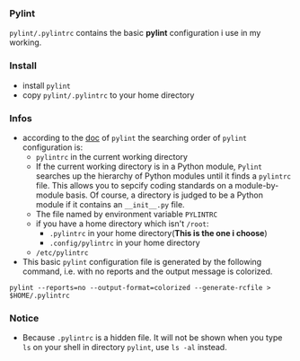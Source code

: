 ### Pylint 
`pylint/.pylintrc` contains the basic **pylint** configuration i use in my working.  

### Install
* install `pylint`
* copy `pylint/.pylintrc` to your home directory

### Infos
* according to the [doc](http://docs.pylint.org/run.html#command-line-options) of `pylint` the searching order of `pylint` configuration is:
  * `pylintrc` in the current working directory
  * If the current working directory is in a Python module, `Pylint` searches up the hierarchy of Python modules until it finds a `pylintrc` file. This allows you to sepcify coding standards on a module-by-module basis. Of course, a directory is judged to be a Python module if it contains an `__init__.py` file.
  * The file named by environment variable `PYLINTRC`
  * if you have a home directory which isn't `/root`:
    * `.pylintrc` in your home directory(**This is the one i choose**)
    * `.config/pylintrc` in your home directory
  * `/etc/pylintrc`
* This basic `pylint` configuration file is generated by the following command, i.e. with no reports and the output message is colorized.
```
pylint --reports=no --output-format=colorized --generate-rcfile > $HOME/.pylintrc
```
### Notice
* Because `.pylintrc` is a hidden file. It will not be shown when you type `ls` on your shell in directory `pylint`, use `ls -al` instead.
